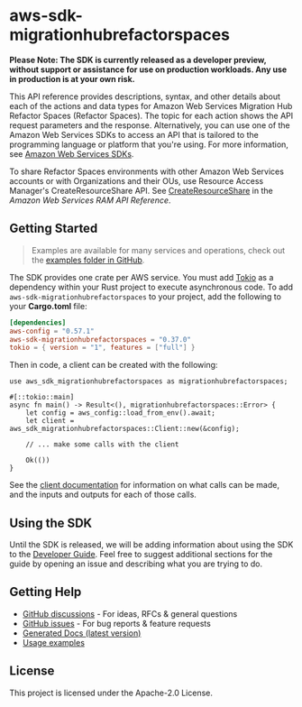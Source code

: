 # aws-sdk-migrationhubrefactorspaces

**Please Note: The SDK is currently released as a developer preview, without support or assistance for use
on production workloads. Any use in production is at your own risk.**

This API reference provides descriptions, syntax, and other details about each of the actions and data types for Amazon Web Services Migration Hub Refactor Spaces (Refactor Spaces). The topic for each action shows the API request parameters and the response. Alternatively, you can use one of the Amazon Web Services SDKs to access an API that is tailored to the programming language or platform that you're using. For more information, see [Amazon Web Services SDKs](https://aws.amazon.com/tools/#SDKs).

To share Refactor Spaces environments with other Amazon Web Services accounts or with Organizations and their OUs, use Resource Access Manager's CreateResourceShare API. See [CreateResourceShare](https://docs.aws.amazon.com/ram/latest/APIReference/API_CreateResourceShare.html) in the _Amazon Web Services RAM API Reference_.

## Getting Started

> Examples are available for many services and operations, check out the
> [examples folder in GitHub](https://github.com/awslabs/aws-sdk-rust/tree/main/examples).

The SDK provides one crate per AWS service. You must add [Tokio](https://crates.io/crates/tokio)
as a dependency within your Rust project to execute asynchronous code. To add `aws-sdk-migrationhubrefactorspaces` to
your project, add the following to your **Cargo.toml** file:

```toml
[dependencies]
aws-config = "0.57.1"
aws-sdk-migrationhubrefactorspaces = "0.37.0"
tokio = { version = "1", features = ["full"] }
```

Then in code, a client can be created with the following:

```rust,no_run
use aws_sdk_migrationhubrefactorspaces as migrationhubrefactorspaces;

#[::tokio::main]
async fn main() -> Result<(), migrationhubrefactorspaces::Error> {
    let config = aws_config::load_from_env().await;
    let client = aws_sdk_migrationhubrefactorspaces::Client::new(&config);

    // ... make some calls with the client

    Ok(())
}
```

See the [client documentation](https://docs.rs/aws-sdk-migrationhubrefactorspaces/latest/aws_sdk_migrationhubrefactorspaces/client/struct.Client.html)
for information on what calls can be made, and the inputs and outputs for each of those calls.

## Using the SDK

Until the SDK is released, we will be adding information about using the SDK to the
[Developer Guide](https://docs.aws.amazon.com/sdk-for-rust/latest/dg/welcome.html). Feel free to suggest
additional sections for the guide by opening an issue and describing what you are trying to do.

## Getting Help

* [GitHub discussions](https://github.com/awslabs/aws-sdk-rust/discussions) - For ideas, RFCs & general questions
* [GitHub issues](https://github.com/awslabs/aws-sdk-rust/issues/new/choose) - For bug reports & feature requests
* [Generated Docs (latest version)](https://awslabs.github.io/aws-sdk-rust/)
* [Usage examples](https://github.com/awslabs/aws-sdk-rust/tree/main/examples)

## License

This project is licensed under the Apache-2.0 License.

